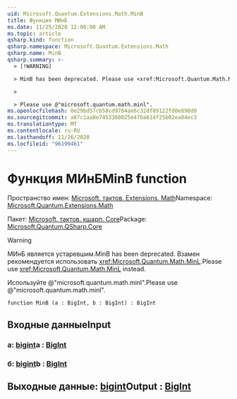 ```yaml
---
uid: Microsoft.Quantum.Extensions.Math.MinB
title: Функция МИнБ
ms.date: 11/25/2020 12:00:00 AM
ms.topic: article
qsharp.kind: function
qsharp.namespace: Microsoft.Quantum.Extensions.Math
qsharp.name: MinB
qsharp.summary: >-
  > [!WARNING]

  > MinB has been deprecated. Please use <xref:Microsoft.Quantum.Math.MinL> instead.

  >

  > Please use @"microsoft.quantum.math.minl".
ms.openlocfilehash: 0e29bd57cb58cd9704ae6c32df89122fd0e898d0
ms.sourcegitcommit: a87c1aa8e7453360025e47ba614f25b02ea84ec3
ms.translationtype: MT
ms.contentlocale: ru-RU
ms.lasthandoff: 11/26/2020
ms.locfileid: "96199461"
---
```

# <a name="minb-function"></a><span data-ttu-id="bf815-102">Функция МИнБ</span><span class="sxs-lookup"><span data-stu-id="bf815-102">MinB function</span></span>

<span data-ttu-id="bf815-103">Пространство имен: [Microsoft. тактов. Extensions. Math](xref:Microsoft.Quantum.Extensions.Math)</span><span class="sxs-lookup"><span data-stu-id="bf815-103">Namespace: [Microsoft.Quantum.Extensions.Math](xref:Microsoft.Quantum.Extensions.Math)</span></span>

<span data-ttu-id="bf815-104">Пакет: [Microsoft. тактов. кшарп. Core](https://nuget.org/packages/Microsoft.Quantum.QSharp.Core)</span><span class="sxs-lookup"><span data-stu-id="bf815-104">Package: [Microsoft.Quantum.QSharp.Core](https://nuget.org/packages/Microsoft.Quantum.QSharp.Core)</span></span>


> [!WARNING]
> <span data-ttu-id="bf815-105">МИнБ является устаревшим.</span><span class="sxs-lookup"><span data-stu-id="bf815-105">MinB has been deprecated.</span></span> <span data-ttu-id="bf815-106">Взамен рекомендуется использовать <xref:Microsoft.Quantum.Math.MinL>.</span><span class="sxs-lookup"><span data-stu-id="bf815-106">Please use <xref:Microsoft.Quantum.Math.MinL> instead.</span></span>
>
> <span data-ttu-id="bf815-107">Используйте @"microsoft.quantum.math.minl".</span><span class="sxs-lookup"><span data-stu-id="bf815-107">Please use @"microsoft.quantum.math.minl".</span></span>



```qsharp
function MinB (a : BigInt, b : BigInt) : BigInt
```


## <a name="input"></a><span data-ttu-id="bf815-108">Входные данные</span><span class="sxs-lookup"><span data-stu-id="bf815-108">Input</span></span>

### <a name="a--bigint"></a><span data-ttu-id="bf815-109">a: [bigint](xref:microsoft.quantum.lang-ref.bigint)</span><span class="sxs-lookup"><span data-stu-id="bf815-109">a : [BigInt](xref:microsoft.quantum.lang-ref.bigint)</span></span>




### <a name="b--bigint"></a><span data-ttu-id="bf815-110">б: [bigint](xref:microsoft.quantum.lang-ref.bigint)</span><span class="sxs-lookup"><span data-stu-id="bf815-110">b : [BigInt](xref:microsoft.quantum.lang-ref.bigint)</span></span>





## <a name="output--bigint"></a><span data-ttu-id="bf815-111">Выходные данные: [bigint](xref:microsoft.quantum.lang-ref.bigint)</span><span class="sxs-lookup"><span data-stu-id="bf815-111">Output : [BigInt](xref:microsoft.quantum.lang-ref.bigint)</span></span>

